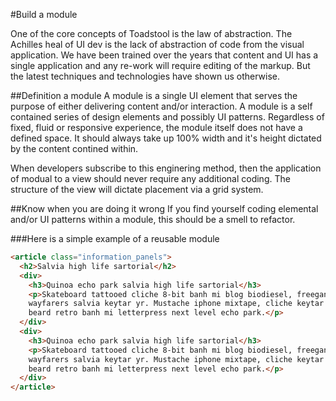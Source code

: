#Build a module

One of the core concepts of Toadstool is the law of abstraction. The Achilles heal of UI dev is the lack of abstraction of code from the visual application. We have been trained over the years that content and UI has a single application and any re-work will require editing of the markup. But the latest techniques and technologies have shown us otherwise. 

##Definition a module
A module is a single UI element that serves the purpose of either delivering content and/or interaction. A module is a self contained series of design elements and possibly UI patterns. Regardless of fixed, fluid or responsive experience, the module itself does not have a defined space. It should always take up 100% width and it's height dictated by the content contined within. 

When developers subscribe to this enginering method, then the application of modual to a view should never require any additional coding. The structure of the view will dictate placement via a grid system.  

##Know when you are doing it wrong
If you find yourself coding elemental and/or UI patterns within a module, this should be a smell to refactor. 

###Here is a simple example of a reusable module
```html
<article class="information_panels">
  <h2>Salvia high life sartorial</h2>
  <div>
    <h3>Quinoa echo park salvia high life sartorial</h3>
    <p>Skateboard tattooed cliche 8-bit banh mi blog biodiesel, freegan locavore vice 
    wayfarers salvia keytar yr. Mustache iphone mixtape, cliche keytar vegan blog etsy 
    beard retro banh mi letterpress next level echo park.</p>
  </div>
  <div>
    <h3>Quinoa echo park salvia high life sartorial</h3>
    <p>Skateboard tattooed cliche 8-bit banh mi blog biodiesel, freegan locavore vice 
    wayfarers salvia keytar yr. Mustache iphone mixtape, cliche keytar vegan blog etsy 
    beard retro banh mi letterpress next level echo park.</p>
  </div>
</article>